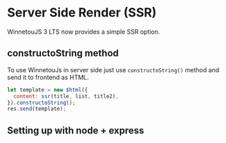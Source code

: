 # Server Side Render (SSR)

WinnetouJS 3 LTS now provides a simple SSR option.

## constructoString method

To use WinnetouJs in server side just use `constructoString()` method and send it to frontend as HTML.

```javascript
let template = new $html({
  content: ssr(title, list, title2),
}).constructoString();
res.send(template);
```

## Setting up with node + express
